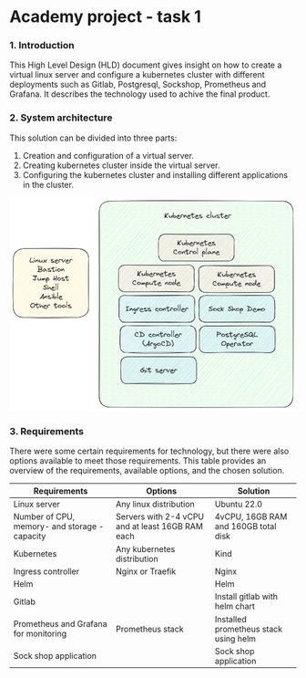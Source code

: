 # Academy project - task 1

### 1. Introduction

This High Level Design (HLD) document gives insight on how to create a virtual linux server and configure a kubernetes cluster with different deployments such as Gitlab, Postgresql, Sockshop, Prometheus and Grafana. It describes the technology used to achive the final product.



### 2. System architecture

This solution can be divided into three parts:
1. Creation and configuration of a virtual server.
2. Creating kubernetes cluster inside the virtual server. 
3. Configuring the kubernetes cluster and installing different applications in the cluster.

![System architecture](academy-project1__1_.png)


### 3. Requirements
There were some certain requirements for technology, but there were also options available to meet those requirements. 
This table provides an overview of the requirements, available options, and the chosen solution. 

| Requirements|  Options | Solution | 
| ------ | ------ | ------ | 
|Linux server | Any linux distribution| Ubuntu 22.0       |        
|Number of CPU, memory- and storage - capacity |  Servers with 2-4 vCPU and at least 16GB RAM each| 4vCPU, 16GB RAM and 160GB total disk      |        
|Kubernetes| Any kubernetes distribution |Kind       |        
| Ingress controller       | Nginx or Traefik       |   Nginx     |        
| Helm      |        |   Helm     |  
| Gitlab|  | Install gitlab with helm chart |
|Prometheus and Grafana for monitoring | Prometheus stack| Installed prometheus stack using helm |
|Sock shop application| | Sock shop application|

